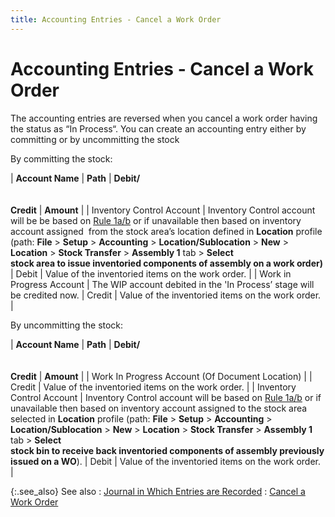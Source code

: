 ```yaml
---
title: Accounting Entries - Cancel a Work Order
---
```


# Accounting Entries - Cancel a Work Order


The accounting entries are reversed when you cancel a work order having  the status as “In Process“. You can create an accounting entry either  by committing or by uncommitting the stock


By committing the stock:


| **Account Name** | **Path** | **Debit/**<br/><br/><br/>**Credit** | **Amount** |
| Inventory Control Account | Inventory Control account will be be based on [Rule  1a/b]({{site.sp_chm}}/misc/determining_inventory_control_account_for_sales_documents.html) or if unavailable then based on inventory account assigned  from  the stock area’s location defined in **Location**  profile (path: **File** > **Setup** > **Accounting**  > **Location/Sublocation** >  **New** > **Location**  > **Stock Transfer** > **Assembly 1** tab > **Select <br/> stock area to issue inventoried components of assembly on a work order)** | Debit | Value of the inventoried items on the work order. |
| Work in Progress Account | The WIP account debited in the 'In Process’ stage will be credited now. | Credit | Value of the inventoried items on the work order. |



By uncommitting the stock:


| **Account Name** | **Path** | **Debit/**<br/><br/><br/>**Credit** | **Amount** |
| Work In Progress Account (Of Document Location) |  | Credit | Value of the inventoried items on the work order. |
| Inventory Control Account | Inventory Control account will be based on [Rule  1a/b]({{site.sp_chm}}/misc/determining_inventory_control_account_for_sales_documents.html) or if unavailable then based on inventory account assigned to  the stock area selected in **Location**  profile (path: **File** > **Setup** > **Accounting**  > **Location/Sublocation** >  **New** > **Location**  > **Stock Transfer** > **Assembly 1** tab > **Select <br/> stock bin to receive back inventoried components of assembly previously <br/> issued on a WO**). | Debit | Value of the inventoried items on the work order. |



{:.see_also}
See also
: [Journal  in Which Entries are Recorded]({{site.ba_baseurl}}/misc/journal_in_which_entries_are_recorded_cancel_work_order.html)
: [Cancel  a Work Order]({{site.ba_baseurl}}/prod-asm/cancelling-wo/cancel_a_work_order_work_order_profile_options_process_cancel_assembly.html)
